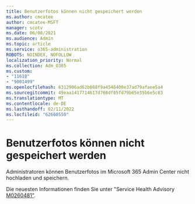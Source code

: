 ```yaml
---
title: Benutzerfotos können nicht gespeichert werden
ms.author: cmcatee
author: cmcatee-MSFT
manager: scotv
ms.date: 06/08/2021
ms.audience: Admin
ms.topic: article
ms.service: o365-administration
ROBOTS: NOINDEX, NOFOLLOW
localization_priority: Normal
ms.collection: Adm_O365
ms.custom:
- "11618"
- "9001499"
ms.openlocfilehash: 6312906ad62b088f9a4548400e37ad79afaee5a4
ms.sourcegitcommit: 49eaa1417714617d768df85fd79b65e35b6e5c83
ms.translationtype: MT
ms.contentlocale: de-DE
ms.lasthandoff: 02/11/2022
ms.locfileid: "62660550"
---
```

# <a name="unable-to-save-user-photos"></a>Benutzerfotos können nicht gespeichert werden

Administratoren können Benutzerfotos im Microsoft 365 Admin Center nicht hochladen und speichern.

Die neuesten Informationen finden Sie unter "Service Health Advisory [M0260481"](https://admin.microsoft.com/Adminportal/Home?source=applauncher#/servicehealth/advisories/:/alerts/MO260481).
